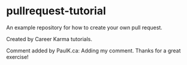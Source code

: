 # pullrequest-tutorial
An example repository for how to create your own pull request.

Created by Career Karma tutorials.

Comment added by PaulK.ca:
Adding my comment. Thanks for a great exercise!
